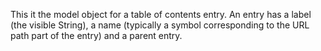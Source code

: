This it the model object for a table of contents entry. An entry has a label (the visible String), a name (typically a symbol corresponding to the URL path part of the entry) and a parent entry.